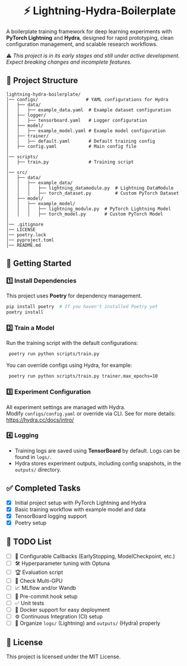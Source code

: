 <div align="center">
<h1> ⚡ Lightning-Hydra-Boilerplate </h1>
</div>

A boilerplate training framework for deep learning experiments with **PyTorch Lightning** and **Hydra**, designed for rapid prototyping, clean configuration management, and scalable research workflows.

⚠️ _This project is in its early stages and still under active development. Expect breaking changes and incomplete features._

## 📁 Project Structure

```plaintext
lightning-hydra-boilerplate/
│── configs/                  # YAML configurations for Hydra
│   ├── data/
│   │   ├── example_data.yaml  # Example dataset configuration
│   ├── logger/
│   │   ├── tensorboard.yaml   # Logger configuration
│   ├── model/
│   │   ├── example_model.yaml # Example model configuration
│   ├── trainer/
│   │   ├── default.yaml       # Default training config
│   ├── config.yaml            # Main config file
│
│── scripts/                   
│   ├── train.py               # Training script
│
│── src/
│   ├── data/
│   │   ├── example_data/
│   │   │   ├── lightning_datamodule.py  # Lightning DataModule
│   │   │   ├── torch_dataset.py         # Custom PyTorch Dataset
│   ├── model/
│   │   ├── example_model/
│   │   │   ├── lightning_module.py  # PyTorch Lightning Model
│   │   │   ├── torch_model.py       # Custom PyTorch Model
│
│── .gitignore
│── LICENSE
│── poetry.lock
│── pyproject.toml
│── README.md
```

## 🚀 Getting Started

### **1️⃣ Install Dependencies**
This project uses **Poetry** for dependency management.

```bash
pip install poetry  # If you haven't installed Poetry yet
poetry install
```

### **2️⃣ Train a Model**
Run the training script with the default configurations:

```bash
 poetry run python scripts/train.py
```

You can override configs using Hydra, for example:

```bash
 poetry run python scripts/train.py trainer.max_epochs=10
```

### **3️⃣ Experiment Configuration**
All experiment settings are managed with Hydra.  
Modify `configs/config.yaml` or override via CLI. See for more details: https://hydra.cc/docs/intro/

### **4️⃣ Logging**
- Training logs are saved using **TensorBoard** by default. Logs can be found in `logs/`.
- Hydra stores experiment outputs, including config snapshots, in the `outputs/` directory.

## ✅ Completed Tasks
- [x] Initial project setup with PyTorch Lightning and Hydra
- [x] Basic training workflow with example model and data
- [x] TensorBoard logging support
- [x] Poetry setup

## 📝 TODO List
- [ ] 🔄 Configurable Callbacks (EarlyStopping, ModelCheckpoint, etc.)
- [ ] 🛠 Hyperparameter tuning with Optuna
- [ ] 🏆 Evaluation script
- [ ] 🚀 Check Multi-GPU
- [ ] 📈 MLflow and/or Wandb
- [ ] 🔀 Pre-commit hook setup
- [ ] ✅ Unit tests
- [ ] 🐳 Docker support for easy deployment
- [ ] ⚙️ Continuous Integration (CI) setup
- [ ] 📂 Organize `logs/` (Lightning) and `outputs/` (Hydra) properly

## 📜 License
This project is licensed under the MIT License.
